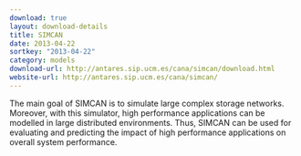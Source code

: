 ```yaml
---
download: true
layout: download-details
title: SIMCAN
date: 2013-04-22
sortkey: "2013-04-22"
category: models
download-url: http://antares.sip.ucm.es/cana/simcan/download.html
website-url: http://antares.sip.ucm.es/cana/simcan/
---
```


The main goal of SIMCAN is to simulate large complex storage networks. Moreover,
with this simulator, high performance applications can be modelled in large
distributed environments. Thus, SIMCAN can be used for evaluating and predicting
the impact of high performance applications on overall system performance.
